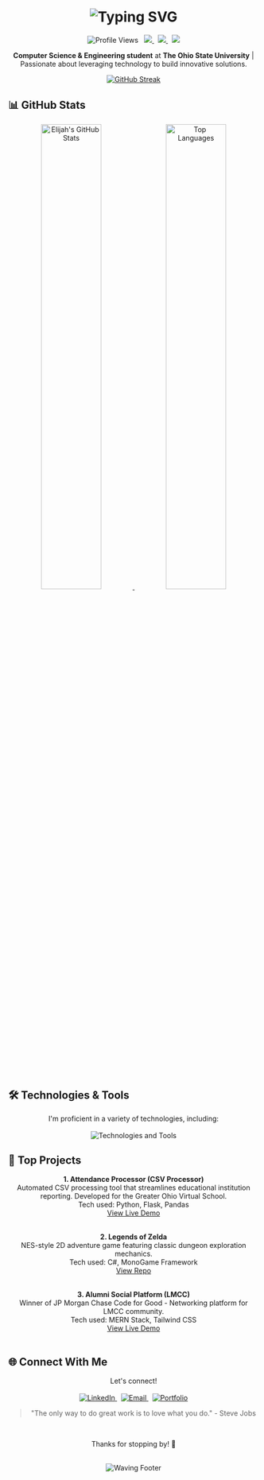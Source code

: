 <h1 align="center">
  <img src="https://readme-typing-svg.herokuapp.com?font=Fira+Code&size=30&duration=3000&pause=1000&color=F7F7F7&center=true&vCenter=true&random=false&width=600&lines=👋+Hey+there!+I'm+Elijah+Paulman!;💻+CS+%26+Engineering+Student;🚀+Developer+%26+Innovator;🔍+Tech+Explorer" alt="Typing SVG" />
</h1>

<p align="center">
  <img src="https://komarev.com/ghpvc/?username=elipaulman&label=Profile%20views&color=0e75b6&style=flat" alt="Profile Views">
  &nbsp;
  <a href="https://epaulman.com" target="_blank" rel="noopener noreferrer">
    <img src="https://img.shields.io/badge/Personal_Website-epaulman.com-blue?style=flat&logo=google-chrome">
  </a>
  &nbsp;
  <a href="https://www.linkedin.com/in/elijahpaulman/" target="_blank" rel="noopener noreferrer">
    <img src="https://img.shields.io/badge/LinkedIn-Elijah_Paulman-blue?style=flat&logo=linkedin">
  </a>
  &nbsp;
  <a href="mailto:paulman.2@osu.edu">
    <img src="https://img.shields.io/badge/Email-paulman.2%40osu.edu-red?style=flat&logo=gmail">
  </a>
</p>

<p align="center">
  <b>Computer Science & Engineering student</b> at <b>The Ohio State University</b> | Passionate about leveraging technology to build innovative solutions.
</p>

<div align="center">
  <a href="https://github.com/elipaulman">
    <img src="https://github-readme-streak-stats.herokuapp.com?user=elipaulman&theme=transparent&hide_border=true&date_format=%5BY.%5Dn.j" alt="GitHub Streak" />
  </a>
</div>

## 📊 GitHub Stats

<div align="center">
  <a href="https://github.com/elipaulman">
    <img width="49%" src="https://github-readme-stats.vercel.app/api?username=elipaulman&hide_border=true&show_icons=true&bg_color=00000000&hide_rank=true&text_color=white" alt="Elijah's GitHub Stats">
  </a>
  <a href="https://github.com/elipaulman">
    <img width="49%" src="https://github-readme-stats.vercel.app/api/top-langs/?username=elipaulman&show_icons=true&hide_border=true&layout=compact&langs_count=6&count_private=true&bg_color=00000000&text_color=white" alt="Top Languages">
  </a>
</div>

## 🛠️ Technologies & Tools

<p align="center">
  I'm proficient in a variety of technologies, including:
  <br><br>
  <img src="https://skillicons.dev/icons?i=python,java,cs,javascript,react,nodejs,aws,git,github,mongo" alt="Technologies and Tools" />
</p>

## 🚀 Top Projects

<div align="center">

**1. Attendance Processor (CSV Processor)**
<br>
Automated CSV processing tool that streamlines educational institution reporting. Developed for the Greater Ohio Virtual School.
<br>
Tech used: Python, Flask, Pandas
<br>
<a href="https://govs-csv-processor.onrender.com/" target="_blank" rel="noopener noreferrer">View Live Demo</a>
<br><br>

**2. Legends of Zelda**
<br>
NES-style 2D adventure game featuring classic dungeon exploration mechanics.
<br>
Tech used: C#, MonoGame Framework
<br>
<a href="https://github.com/elipaulman/Legends-Of-Zelda" target="_blank" rel="noopener noreferrer">View Repo</a>
<br><br>

**3. Alumni Social Platform (LMCC)**
<br>
Winner of JP Morgan Chase Code for Good - Networking platform for LMCC community.
<br>
Tech used: MERN Stack, Tailwind CSS
<br>
<a href="https://alumni-network-platform-9aov.onrender.com" target="_blank" rel="noopener noreferrer">View Live Demo</a>
<br><br>
</div>

## 🌐 Connect With Me

<p align="center">
  Let's connect!
  <br><br>
  <a href="https://www.linkedin.com/in/elijahpaulman/" target="_blank" rel="noopener noreferrer">
    <img src="https://img.shields.io/badge/LinkedIn-%230077B5.svg?&style=for-the-badge&logo=linkedin&logoColor=white" alt="LinkedIn">
  </a>
  &nbsp;
  <a href="mailto:paulman.2@osu.edu">
    <img src="https://img.shields.io/badge/Email-%23D14836.svg?&style=for-the-badge&logo=gmail&logoColor=white" alt="Email">
  </a>
  &nbsp;
  <a href="https://epaulman.com" target="_blank" rel="noopener noreferrer">
    <img src="https://img.shields.io/badge/Website-%233781da.svg?&style=for-the-badge&logo=safari&logoColor=white" alt="Portfolio">
  </a>
</p>

<div align="center">
  <blockquote>
    "The only way to do great work is to love what you do." - Steve Jobs
  </blockquote>
  
  <br>
  
  Thanks for stopping by! 👋
  
  <br>
  
  <img src="https://capsule-render.vercel.app/api?type=waving&color=gradient&height=100&section=footer" alt="Waving Footer" />
</div>
